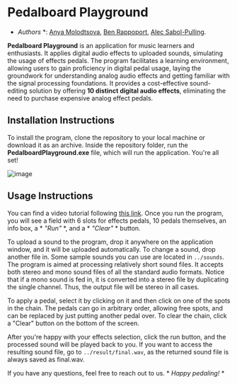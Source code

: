 # Pedalboard Playground
* *Authors* *: [Anya Molodtsova](https://github.com/molodtsovvva), [Ben Rappoport](https://github.com/benthebenno), [Alec Sabol-Pulling](https://github.com/Sergey-ASP).

**Pedalboard Playground** is an application for music learners and enthusiasts. It applies digital audio effects to uploaded sounds, simulating the usage of effects pedals. The program facilitates a learning environment, allowing users to gain proficiency in digital pedal usage, laying the groundwork for understanding analog audio effects and getting familiar with the signal processing foundations. It provides a cost-effective sound-editing solution by offering **10 distinct digital audio effects**, eliminating the need to purchase expensive analog effect pedals.

## Installation Instructions 

To install the program, clone the repository to your local machine or download it as an archive. Inside the repository folder, run the **PedalboardPlayground.exe** file, which will run the application. You're all set!

![image](https://github.com/user-attachments/assets/d5f359ff-698d-480d-b302-11359883bde0)

## Usage Instructions

You can find a video tutorial following [this link](https://molodtsovvva.github.io/pedals.html).
Once you run the program,  you will see a field with 6 slots for effects pedals, 10 pedals themselves, an info box, a * *"Run"* *, and a * *"Clear"* * button. 

To upload a sound to the program, drop it anywhere on the application window, and it will be uploaded automatically. To change a sound, drop another file in. Some sample sounds you can use are located in `../sounds`.
The program is aimed at processing relatively short sound files. It accepts both stereo and mono sound files of all the standard audio formats. Notice that if a mono sound is fed in, it is converted into a stereo file by duplicating the single channel. Thus, the output file will be stereo in all cases.

To apply a pedal, select it by clicking on it and then click on one of the spots in the chain. The pedals can go in arbitrary order, allowing free spots, and can be replaced by just putting another pedal over. To clear the chain, click a "Clear" button on the bottom of the screen. 

After you're happy with your effects selection, click the run button, and the processed sound will be played back to you. If you want to access the resulting sound file, go to `../result/final.wav`, as the returned sound file is always saved as final.wav.

If you have any questions, feel free to reach out to us. * *Happy pedaling!* *
